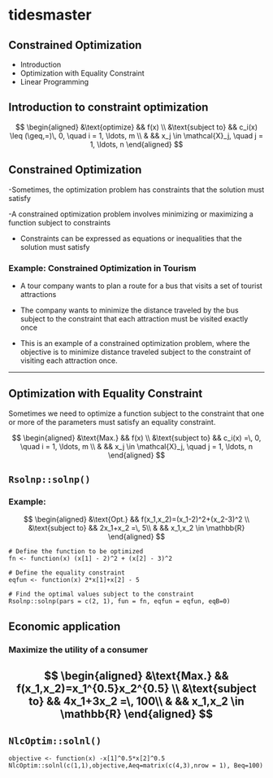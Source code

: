 # tidesmaster

## Constrained Optimization

- Introduction
- Optimization with Equality Constraint
- Linear Programming

## Introduction to constraint optimization


$$
\begin{aligned}
&\text{optimize} && f(x) \\
&\text{subject to} && c_i(x) \leq (\geq,=)\, 0, \quad i = 1, \ldots, m \\
& && x_j \in \mathcal{X}_j, \quad j = 1, \ldots, n
\end{aligned}
$$
## Constrained Optimization

-Sometimes, the optimization problem has constraints that the solution must satisfy

-A constrained optimization problem involves minimizing or maximizing a function subject to constraints

- Constraints can be expressed as equations or inequalities that the solution must satisfy

### Example: Constrained Optimization in Tourism

- A tour company wants to plan a route for a bus that visits a set of tourist attractions

- The company wants to minimize the distance traveled by the bus subject to the constraint that each attraction must be visited exactly once

- This is an example of a constrained optimization problem, where the objective is to minimize distance traveled subject to the constraint of visiting each attraction once.
---

## Optimization with Equality Constraint

Sometimes we need to optimize a function subject to the constraint that one or more of the parameters must satisfy an equality constraint.

$$
\begin{aligned}
&\text{Max.} && f(x) \\
&\text{subject to} && c_i(x) =\, 0, \quad i = 1, \ldots, m \\
& && x_j \in \mathcal{X}_j, \quad j = 1, \ldots, n
\end{aligned}
$$


## `Rsolnp::solnp()`

### Example:

$$
\begin{aligned}
&\text{Opt.} && f(x_1,x_2)=(x_1-2)^2+(x_2-3)^2 \\
&\text{subject to} && 2x_1+x_2 =\, 5\\
& && x_1,x_2 \in \mathbb{R}
\end{aligned}
$$

```{r}
# Define the function to be optimized
fn <- function(x) (x[1] - 2)^2 + (x[2] - 3)^2

# Define the equality constraint
eqfun <- function(x) 2*x[1]+x[2] - 5

# Find the optimal values subject to the constraint
Rsolnp::solnp(pars = c(2, 1), fun = fn, eqfun = eqfun, eqB=0)

```

## Economic application

### Maximize the utility of a consumer

$$
\begin{aligned}
&\text{Max.} && f(x_1,x_2)=x_1^{0.5}x_2^{0.5} \\
&\text{subject to} && 4x_1+3x_2 =\, 100\\
& && x_1,x_2 \in \mathbb{R}
\end{aligned}
$$
--

## `NlcOptim::solnl()`

```{r}
objective <- function(x) -x[1]^0.5*x[2]^0.5
NlcOptim::solnl(c(1,1),objective,Aeq=matrix(c(4,3),nrow = 1), Beq=100)
```
